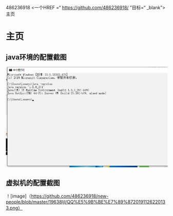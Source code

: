 486236918 <一个HREF =“ https://github.com/486236918/ ”目标=“ _blank”>主页</a>
# 主页
## java环境的配置截图
![image](https://github.com/486236918/new-people/blob/master/19638ljl/QQ%E5%9B%BE%E7%89%8720191126234237.png)
## 虚拟机的配置截图
！[image]（https://github.com/486236918/new-people/blob/master/19638ljl/QQ%E5%9B%BE%E7%89%8720191126220133.png）


